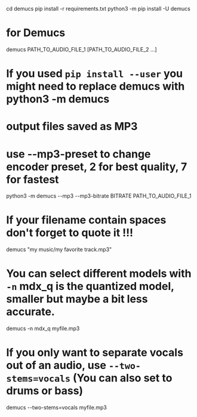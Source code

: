 cd demucs
pip install -r requirements.txt
python3 -m pip install -U demucs

# for Demucs
demucs PATH_TO_AUDIO_FILE_1 [PATH_TO_AUDIO_FILE_2 ...]

# If you used `pip install --user` you might need to replace demucs with python3 -m demucs
# output files saved as MP3
# use --mp3-preset to change encoder preset, 2 for best quality, 7 for fastest
python3 -m demucs --mp3 --mp3-bitrate BITRATE PATH_TO_AUDIO_FILE_1

# If your filename contain spaces don't forget to quote it !!!
demucs "my music/my favorite track.mp3"

# You can select different models with `-n` mdx_q is the quantized model, smaller but maybe a bit less accurate.
demucs -n mdx_q myfile.mp3

# If you only want to separate vocals out of an audio, use `--two-stems=vocals` (You can also set to drums or bass)
demucs --two-stems=vocals myfile.mp3
